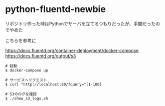# python-fluentd-newbie

リポジトリ作った時はPythonでサーバを立てるつもりだったが、手間だったのでやめた

こちらを参考に

https://docs.fluentd.org/container-deployment/docker-compose
https://docs.fluentd.org/output/s3

```shell
# 起動
$ docker-compose up

# サービスへリクエスト
$ curl "http://localhost:80/?query="[1-100]

# S3のログを確認
$ ./show_s3_logs.sh
```

